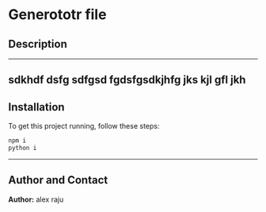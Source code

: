 # Generototr file

## Description
---
sdkhdf
dsfg
sdfgsd
fgdsfgsdkjhfg jks kjl gfl jkh
---

## Installation

To get this project running, follow these steps:

```bash
npm i
python i

```

---

## Author and Contact

**Author:** alex raju


